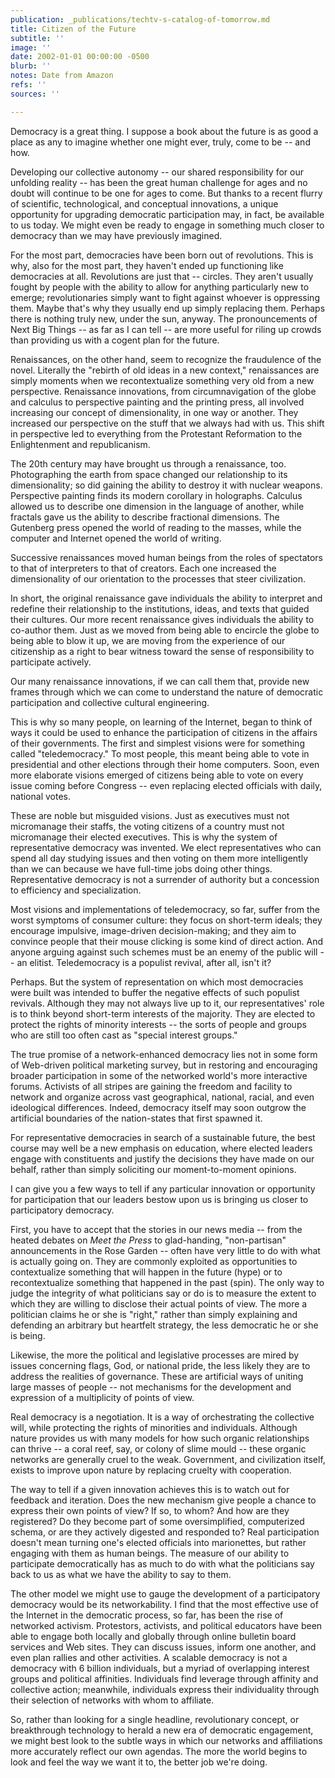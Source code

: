 ```yaml
---
publication: _publications/techtv-s-catalog-of-tomorrow.md
title: Citizen of the Future
subtitle: ''
image: ''
date: 2002-01-01 00:00:00 -0500
blurb: ''
notes: Date from Amazon
refs: ''
sources: ''

---
```

Democracy is a great thing. I suppose a book about the future is as good a place as any to imagine whether one might ever, truly, come to be -- and how.

Developing our collective autonomy -- our shared responsibility for our unfolding reality -- has been the great human challenge for ages and no doubt will continue to be one for ages to come. But thanks to a recent flurry of scientific, technological, and conceptual innovations, a unique opportunity for upgrading democratic participation may, in fact, be available to us today. We might even be ready to engage in something much closer to democracy than we may have previously imagined.

For the most part, democracies have been born out of revolutions. This is why, also for the most part, they haven't ended up functioning like democracies at all. Revolutions are just that -- circles. They aren't usually fought by people with the ability to allow for anything particularly new to emerge; revolutionaries simply want to fight against whoever is oppressing them. Maybe that's why they usually end up simply replacing them. Perhaps there is nothing truly new, under the sun, anyway. The pronouncements of Next Big Things -- as far as I can tell -- are more useful for riling up crowds than providing us with a cogent plan for the future.

Renaissances, on the other hand, seem to recognize the fraudulence of the novel. Literally the "rebirth of old ideas in a new context," renaissances are simply moments when we recontextualize something very old from a new perspective. Renaissance innovations, from circumnavigation of the globe and calculus to perspective painting and the printing press, all involved increasing our concept of dimensionality, in one way or another. They increased our perspective on the stuff that we always had with us. This shift in perspective led to everything from the Protestant Reformation to the Enlightenment and republicanism.

The 20th century may have brought us through a renaissance, too. Photographing the earth from space changed our relationship to its dimensionality; so did gaining the ability to destroy it with nuclear weapons. Perspective painting finds its modern corollary in holographs. Calculus allowed us to describe one dimension in the language of another, while fractals gave us the ability to describe fractional dimensions. The Gutenberg press opened the world of reading to the masses, while the computer and Internet opened the world of writing.

Successive renaissances moved human beings from the roles of spectators to that of interpreters to that of creators. Each one increased the dimensionality of our orientation to the processes that steer civilization.

In short, the original renaissance gave individuals the ability to interpret and redefine their relationship to the institutions, ideas, and texts that guided their cultures. Our more recent renaissance gives individuals the ability to co-author them. Just as we moved from being able to encircle the globe to being able to blow it up, we are moving from the experience of our citizenship as a right to bear witness toward the sense of responsibility to participate actively.

Our many renaissance innovations, if we can call them that, provide new frames through which we can come to understand the nature of democratic participation and collective cultural engineering.

This is why so many people, on learning of the Internet, began to think of ways it could be used to enhance the participation of citizens in the affairs of their governments. The first and simplest visions were for something called "teledemocracy." To most people, this meant being able to vote in presidential and other elections through their home computers. Soon, even more elaborate visions emerged of citizens being able to vote on every issue coming before Congress -- even replacing elected officials with daily, national votes.

These are noble but misguided visions. Just as executives must not micromanage their staffs, the voting citizens of a country must not micromanage their elected executives. This is why the system of representative democracy was invented. We elect representatives who can spend all day studying issues and then voting on them more intelligently than we can because we have full-time jobs doing other things. Representative democracy is not a surrender of authority but a concession to efficiency and specialization.

Most visions and implementations of teledemocracy, so far, suffer from the worst symptoms of consumer culture: they focus on short-term ideals; they encourage impulsive, image-driven decision-making; and they aim to convince people that their mouse clicking is some kind of direct action. And anyone arguing against such schemes must be an enemy of the public will -- an elitist. Teledemocracy is a populist revival, after all, isn't it?

Perhaps. But the system of representation on which most democracies were built was intended to buffer the negative effects of such populist revivals. Although they may not always live up to it, our representatives' role is to think beyond short-term interests of the majority. They are elected to protect the rights of minority interests -- the sorts of people and groups who are still too often cast as "special interest groups."

The true promise of a network-enhanced democracy lies not in some form of Web-driven political marketing survey, but in restoring and encouraging broader participation in some of the networked world's more interactive forums. Activists of all stripes are gaining the freedom and facility to network and organize across vast geographical, national, racial, and even ideological differences. Indeed, democracy itself may soon outgrow the artificial boundaries of the nation-states that first spawned it.

For representative democracies in search of a sustainable future, the best course may well be a new emphasis on education, where elected leaders engage with constituents and justify the decisions they have made on our behalf, rather than simply soliciting our moment-to-moment opinions.

I can give you a few ways to tell if any particular innovation or opportunity for participation that our leaders bestow upon us is bringing us closer to participatory democracy.

First, you have to accept that the stories in our news media -- from the heated debates on _Meet the Press_ to glad-handing, "non-partisan" announcements in the Rose Garden -- often have very little to do with what is actually going on. They are commonly exploited as opportunities to contextualize something that will happen in the future (hype) or to recontextualize something that happened in the past (spin). The only way to judge the integrity of what politicians say or do is to measure the extent to which they are willing to disclose their actual points of view. The more a politician claims he or she is "right," rather than simply explaining and defending an arbitrary but heartfelt strategy, the less democratic he or she is being.

Likewise, the more the political and legislative processes are mired by issues concerning flags, God, or national pride, the less likely they are to address the realities of governance. These are artificial ways of uniting large masses of people -- not mechanisms for the development and expression of a multiplicity of points of view.

Real democracy is a negotiation. It is a way of orchestrating the collective will, while protecting the rights of minorities and individuals. Although nature provides us with many models for how such organic relationships can thrive -- a coral reef, say, or colony of slime mould -- these organic networks are generally cruel to the weak. Government, and civilization itself, exists to improve upon nature by replacing cruelty with cooperation.

The way to tell if a given innovation achieves this is to watch out for feedback and iteration. Does the new mechanism give people a chance to express their own points of view? If so, to whom? And how are they registered? Do they become part of some oversimplified, computerized schema, or are they actively digested and responded to? Real participation doesn't mean turning one's elected officials into marionettes, but rather engaging with them as human beings. The measure of our ability to participate democratically has as much to do with what the politicians say back to us as what we have the ability to say to them.

The other model we might use to gauge the development of a participatory democracy would be its networkability. I find that the most effective use of the Internet in the democratic process, so far, has been the rise of networked activism. Protestors, activists, and political educators have been able to engage both locally and globally through online bulletin board services and Web sites. They can discuss issues, inform one another, and even plan rallies and other activities. A scalable democracy is not a democracy with 6 billion individuals, but a myriad of overlapping interest groups and political affinities. Individuals find leverage through affinity and collective action; meanwhile, individuals express their individuality through their selection of networks with whom to affiliate.

So, rather than looking for a single headline, revolutionary concept, or breakthrough technology to herald a new era of democratic engagement, we might best look to the subtle ways in which our networks and affiliations more accurately reflect our own agendas. The more the world begins to look and feel the way we want it to, the better job we're doing.